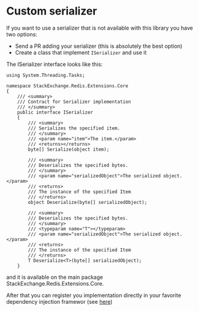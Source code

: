 # Custom serializer

If you want to use a serializer that is not available with this library you have two options:

* Send a PR adding your serializer (this is absolutely the best option)
* Create a class that implement `ISerializer` and use it

The ISerializer interface looks like this:

```aspnet
using System.Threading.Tasks;

namespace StackExchange.Redis.Extensions.Core
{
	/// <summary>
	/// Contract for Serializer implementation
	/// </summary>
	public interface ISerializer
	{
		/// <summary>
		/// Serializes the specified item.
		/// </summary>
		/// <param name="item">The item.</param>
		/// <returns></returns>
		byte[] Serialize(object item);

		/// <summary>
		/// Deserializes the specified bytes.
		/// </summary>
		/// <param name="serializedObject">The serialized object.</param>
		/// <returns>
		/// The instance of the specified Item
		/// </returns>
		object Deserialize(byte[] serializedObject);

		/// <summary>
		/// Deserializes the specified bytes.
		/// </summary>
		/// <typeparam name="T"></typeparam>
		/// <param name="serializedObject">The serialized object.</param>
		/// <returns>
		/// The instance of the specified Item
		/// </returns>
		T Deserialize<T>(byte[] serializedObject);
	}
```

and it is available on the main package StackExchange.Redis.Extensions.Core.

After that you can register you implementation directly in your favorite dependency injection framewor (see [here](../dependency-injection.md))
